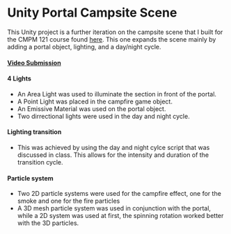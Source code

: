 # Unity Portal Campsite Scene

This Unity project is a further iteration on the campsite scene that I built for the CMPM 121 course found [here](https://github.com/Gus700/UnityAdventureCampScene). This one expands the scene mainly by adding a portal object, lighting, and a day/night cycle.

#### [Video Submission](https://youtu.be/BXfJBLOnzM0)



#### 4 Lights

- An Area Light was used to illuminate the section in front of the portal.
- A Point Light was placed in the campfire game object.
- An Emissive Material was used on the portal object.
- Two dirrectional lights were used in the day and night cycle.

#### Lighting transition

- This was achieved by using the day and night cylce script that was discussed in class. This allows for the intensity and duration of the transition cycle.

#### Particle system 

- Two 2D particle systems were used for the campfire effect, one for the smoke and one for the fire particles
- A 3D mesh particle system was used in conjunction with the portal, while a 2D system was used at first, the spinning rotation worked better with the 3D particles.
